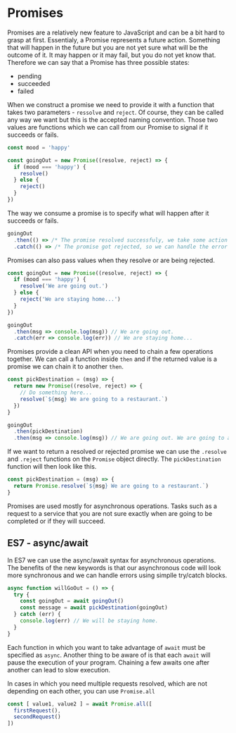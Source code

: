 # Promises

Promises are a  relatively new feature to JavaScript and can be a bit hard to grasp at first. Essentialy, a Promise represents a future action. Something that will happen in the future but you are not yet sure what will be the outcome of it. It may happen or it may fail, but you do not yet know that. Therefore we can say that a Promise has three possible states:

* pending
* succeeded
* failed

When we construct a promise we need to provide it with a function that takes two parameters - `ressolve` and `reject`. Of course, they can be called any way we want but this is the accepted naming convention. Those two values are functions which we can call from our Promise to signal if it succeeds or fails.

```javascript
const mood = 'happy'

const goingOut = new Promise((resolve, reject) => {
  if (mood === 'happy') {
    resolve()
  } else {
    reject()
  }
})
```

The way we consume a promise is to specify what will happen after it succeeds or fails.

```javascript
goingOut
  .then(() => /* The promise resolved successfuly, we take some action */)
  .catch(() => /* The promise got rejected, so we can handle the error */)
```

Promises can also pass values when they resolve or are being rejected.

```javascript
const goingOut = new Promise((resolve, reject) => {
  if (mood === 'happy') {
    resolve('We are going out.')
  } else {
    reject('We are staying home...')
  }
})

goingOut
  .then(msg => console.log(msg)) // We are going out.
  .catch(err => console.log(err)) // We are staying home...
```

Promises provide a clean API when you need to chain a few operations together. We can call a function inside `then` and if the returned value is a promise we can chain it to another `then`.

```javascript
const pickDestination = (msg) => {
  return new Promise((resolve, reject) => {
    // Do something here...
    resolve(`${msg} We are going to a restaurant.`)
  })
}

goingOut
  .then(pickDestination)
  .then(msg => console.log(msg)) // We are going out. We are going to a restaurant.
```

If we want to return a resolved or rejected promise we can use the `.resolve` and `.reject` functions on the `Promise` object directly. The `pickDestination` function will then look like this.

```javascript
const pickDestination = (msg) => {
  return Promise.resolve(`${msg} We are going to a restaurant.`)
}
```

Promises are used mostly for asynchronous operations. Tasks such as a request to a service that you are not sure exactly when are going to be completed or if they will succeed.

## ES7 - async/await

In ES7 we can use the async/await syntax for asynchronous operations. The benefits of the new keywords is that our asynchronous code will look more synchronous and we can handle errors using simplle try/catch blocks.

```javascript
async function willGoOut = () => {
  try {
    const goingOut = await goingOut()
    const message = await pickDestination(goingOut)
  } catch (err) {
    console.log(err) // We will be staying home.
  }
}
```

Each function in which you want to take advantage of `await` must be specified as `async`. Another thing to be aware of is that each `await` will pause the execution of your program. Chaining a few awaits one after another can lead to slow execution.

In cases in which you need multiple requests resolved, which are not depending on each other, you can use `Promise.all`

```javascript
const [ value1, value2 ] = await Promise.all([
  firstRequest(),
  secondRequest()
])
```